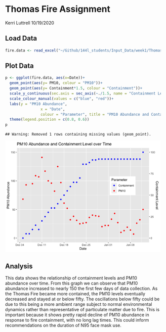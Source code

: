 Thomas Fire Assignment
================
Kerri Luttrell
10/19/2020

## Load Data

``` r
fire.data <- read_excel("~/Github/144l_students/Input_Data/week1/Thomas_Fire_Progression.xlsx")
```

## Plot Data

``` r
p <- ggplot(fire.data, aes(x=Date))+ 
  geom_point(aes(y= PM10, colour = "PM10"))+
  geom_point(aes(y= Containment*1.5, colour = "Containment"))+
  scale_y_continuous(sec.axis = sec_axis(~./1.5, name = "Containment Level"))+
  scale_colour_manual(values = c("blue", "red"))+
  labs(y = "PM10 Abundance",
                x = "Date",
                colour = "Parameter", title = "PM10 Abundance and Containment Level over Time")+
  theme(legend.position = c(0.8, 0.6))
p
```

    ## Warning: Removed 1 rows containing missing values (geom_point).

![](Thomas-FIre-Assignment_files/figure-gfm/plot%20data-1.png)<!-- -->

## Analysis

This data shows the relationship of containment levels and PM10
abundance over time. From this graph we can observe that PM10 abundance
increased to nearly 150 the first few days of data collection. As the
Thomas Fire became more contained, the PM10 levels eventually decreased
and stayed at or below fifty. The oscillations below fifty could be due
to this being a more ambient range subject to normal environmental
dynamics rather than representative of particulate matter due to fire.
This is important because it shows pretty rapid decline of PM10
abundance in response to fire containment, with no long lag times. This
could inform recommendations on the duration of N95 face mask use.
